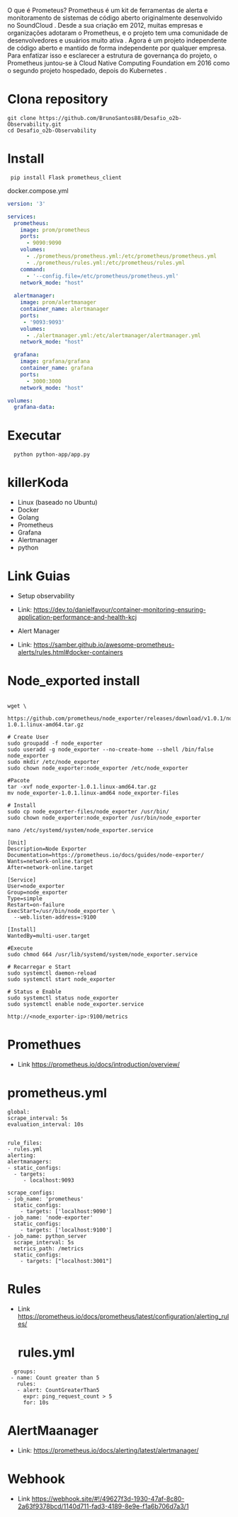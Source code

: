 O que é Prometeus?
Prometheus é um kit de ferramentas de alerta e monitoramento de sistemas de código aberto originalmente desenvolvido no SoundCloud . Desde a sua criação em 2012, muitas empresas e organizações adotaram o Prometheus, e o projeto tem uma comunidade de desenvolvedores e usuários muito ativa . Agora é um projeto independente de código aberto e mantido de forma independente por qualquer empresa. Para enfatizar isso e esclarecer a estrutura de governança do projeto, o Prometheus juntou-se à Cloud Native Computing Foundation em 2016 como o segundo projeto hospedado, depois do Kubernetes .

# Clona repository

``` Acessar pasta Desafio_o2b
git clone https://github.com/BrunoSantos88/Desafio_o2b-Observability.git
cd Desafio_o2b-Observability
``` 

# Install
``` Dependencias
 pip install Flask prometheus_client
```
docker.compose.yml
``` yml
version: '3'

services:
  prometheus:
    image: prom/prometheus
    ports:
      - 9090:9090
    volumes:
      - ./prometheus/prometheus.yml:/etc/prometheus/prometheus.yml
      - ./prometheus/rules.yml:/etc/prometheus/rules.yml
    command:
      - '--config.file=/etc/prometheus/prometheus.yml'
    network_mode: "host"
 
  alertmanager:
    image: prom/alertmanager
    container_name: alertmanager
    ports:
     - '9093:9093'
    volumes:
      - ./alertmanager.yml:/etc/alertmanager/alertmanager.yml
    network_mode: "host"

  grafana:
    image: grafana/grafana
    container_name: grafana
    ports:
      - 3000:3000
    network_mode: "host"

volumes:
  grafana-data:
````
# Executar
``` Excutar
  python python-app/app.py
```   
# killerKoda
- Linux (baseado no Ubuntu)
- Docker
- Golang
- Prometheus
- Grafana
- Alertmanager
- python
  
# Link Guias

- Setup observability
- Link: https://dev.to/danielfavour/container-monitoring-ensuring-application-performance-and-health-kcj

- Alert Manager
- Link: https://samber.github.io/awesome-prometheus-alerts/rules.html#docker-containers

# Node_exported install

``` install node_exporter

wget \
  https://github.com/prometheus/node_exporter/releases/download/v1.0.1/node_exporter-1.0.1.linux-amd64.tar.gz

# Create User
sudo groupadd -f node_exporter
sudo useradd -g node_exporter --no-create-home --shell /bin/false node_exporter
sudo mkdir /etc/node_exporter
sudo chown node_exporter:node_exporter /etc/node_exporter

#Pacote
tar -xvf node_exporter-1.0.1.linux-amd64.tar.gz
mv node_exporter-1.0.1.linux-amd64 node_exporter-files

# Install
sudo cp node_exporter-files/node_exporter /usr/bin/
sudo chown node_exporter:node_exporter /usr/bin/node_exporter

nano /etc/systemd/system/node_exporter.service

[Unit]
Description=Node Exporter
Documentation=https://prometheus.io/docs/guides/node-exporter/
Wants=network-online.target
After=network-online.target

[Service]
User=node_exporter
Group=node_exporter
Type=simple
Restart=on-failure
ExecStart=/usr/bin/node_exporter \
  --web.listen-address=:9100

[Install]
WantedBy=multi-user.target

#Execute
sudo chmod 664 /usr/lib/systemd/system/node_exporter.service

# Recarregar e Start
sudo systemctl daemon-reload
sudo systemctl start node_exporter

# Status e Enable
sudo systemctl status node_exporter
sudo systemctl enable node_exporter.service

http://<node_exporter-ip>:9100/metrics
``` 

# Promethues 
- Link https://prometheus.io/docs/introduction/overview/

# prometheus.yml
  ```
global:
  scrape_interval: 5s
  evaluation_interval: 10s

  
rule_files:
  - rules.yml
alerting:
  alertmanagers:
  - static_configs:
    - targets:
       - localhost:9093
       
scrape_configs:
  - job_name: 'prometheus'
    static_configs:
      - targets: ['localhost:9090']
  - job_name: 'node-exporter'
    static_configs:
      - targets: ['localhost:9100']
  - job_name: python_server
    scrape_interval: 5s
    metrics_path: /metrics
    static_configs:
      - targets: ["localhost:3001"]

```

# Rules
- Link https://prometheus.io/docs/prometheus/latest/configuration/alerting_rules/

  # rules.yml
````
  groups:
 - name: Count greater than 5
   rules:
   - alert: CountGreaterThan5
     expr: ping_request_count > 5
     for: 10s
  ````

# AlertMaanager

- Link: https://prometheus.io/docs/alerting/latest/alertmanager/

# Webhook
- Link https://webhook.site/#!/49627f3d-1930-47af-8c80-2a63f9378bcd/1140d711-fad3-4189-8e9e-f1a6b706d7a3/1

